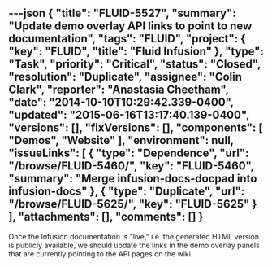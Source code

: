 ---json
{
  "title": "FLUID-5527",
  "summary": "Update demo overlay API links to point to new documentation",
  "tags": "FLUID",
  "project": {
    "key": "FLUID",
    "title": "Fluid Infusion"
  },
  "type": "Task",
  "priority": "Critical",
  "status": "Closed",
  "resolution": "Duplicate",
  "assignee": "Colin Clark",
  "reporter": "Anastasia Cheetham",
  "date": "2014-10-10T10:29:42.339-0400",
  "updated": "2015-06-16T13:17:40.139-0400",
  "versions": [],
  "fixVersions": [],
  "components": [
    "Demos",
    "Website"
  ],
  "environment": null,
  "issueLinks": [
    {
      "type": "Dependence",
      "url": "/browse/FLUID-5460/",
      "key": "FLUID-5460",
      "summary": "Merge infusion-docs-docpad into infusion-docs"
    },
    {
      "type": "Duplicate",
      "url": "/browse/FLUID-5625/",
      "key": "FLUID-5625"
    }
  ],
  "attachments": [],
  "comments": []
}
---
Once the Infusion documentation is "live," i.e. the generated HTML version is publicly available, we should update the links in the demo overlay panels that are currently pointing to the API pages on the wiki.

        